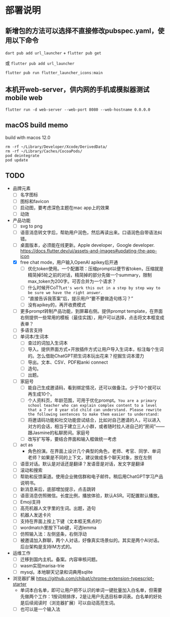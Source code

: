 # 部署说明

## 新增包的方法可以选择不直接修改pubspec.yaml，使用以下命令

`dart pub add url_launcher` + `flutter pub get`

或 `flutter pub add url_launcher`

`flutter pub run flutter_launcher_icons:main`

## 本机开web-server，供内网的手机或模拟器测试mobile web

`flutter run -d web-server --web-port 8080 --web-hostname 0.0.0.0`

## macOS build memo
build with macos 12.0
```
rm -rf ~/Library/Developer/Xcode/DerivedData/
rm -rf ~/Library/Caches/CocoaPods/
pod deintegrate
pod update
```

## TODO


- 品牌元素
  - [ ] 名字图标
  - [ ] 图标和favicon
  - [ ] 启动图，要考虑深色主题在mac app上的效果
  - [ ] 动效
- 产品功能
  - [ ] svg to png
  - [ ] 语音消息转文字后，帮助用户润色，然后再读出来。口语润色自带语法纠错。
  - [ ] 桌面版本，必须能在线更新。Apple developer，Google developer. https://docs.flutter.dev/ui/assets-and-images#updating-the-app-icon
  - [x] free chat mode，用户输入OpenAI apikey后开通
    - [ ] 优化token使用。一个配置项：压缩prompt以便节省token，压缩就是精简掉5轮之前的对话，精简掉的部分先做一个summary，限制max_token为200字。可否合并为一个请求？
    - [ ] 什么时候开CoT?`Let's work this out in a step by step way to be sure we have the right answer.`
    - [ ] “直接告诉我答案”后，提示用户“要不要做造句练习？”
    - [ ] 没有apikey的，再开收费模式
  - [ ] 更多prompt转制产品功能，到屏幕右侧。提供prompt template，在界面右侧提供一些常用的模板（最佳实践），用户可以选择，点击将文本框变成表单？
  - [ ] 多语言支持
  - [ ] 单词本/生词本
    - [ ] 查过的词加入生词本
    - [ ] 导入。提供界面方式+开放插件方式让用户导入生词本，标注每个生词的。怎么借助ChatGPT把生词本玩出花来？挖掘生词本潜力
    - [ ] 导出。文本、CSV、PDF和anki connect
    - [ ] 造句。
    - [ ] 出题。
  - [ ] 家庭号
    - [ ] 能自己生成邀请码，看到绑定情况，还可以做备注。少于10个就可以再生成10个。
    - [ ] 个人资料页，年龄范围，可用于优化prompt。`You are a primary school teacher who can explain complex content to a level that a 7 or 8 year old child can understand. Please rewrite the following sentences to make them easier to understand:`
    - [ ] 将邀请码功能和社交功能尝试结合，比如对自己邀请的人，可以进入对方的会话，相当于建立三人小群，或者随时拉人进自己的“房间”——跟Jasmine的私聊房间。家庭号
    - [ ] 改写扩写等，要结合界面和输入框做统一考虑
  - [ ] act as
    - 角色扮演。在界面上设计几个典型的角色，老师、考官、同学、单词老师？如果是不同的上下文，建议做成多个聊天对象，放在左侧
  - [ ] 语音对话。默认是对话还是翻译？发语音是对话，发文字是翻译
  - [ ] 滚动和搜索
  - [ ] 帮助和反馈渠道。使用企业微信群和电子邮件。稍后用ChatGPT学习产品说明书。
  - [ ] 新消息来后，底部增加提示，点击跳转
  - [ ] 语音消息仿照微信。长度比例，播放体验，默认ASR。可配置默认播放。
  - [ ] Emoji支持
  - [ ] 高亮机器人文字里的生词。出题，造句
  - [ ] 机器人发送卡片
  - [ ] 支持在界面上按上下键（文本框无焦点时）
  - [ ] wordmatch里按下Tab键，可选lemma
  - [ ] 仿照输入法：左侧竖条，右侧浮动
  - [ ] 被邀请加入群聊，两个人对话，好像真实场景似的。其实是两个AI对话。后台架构是支持IM方式的。
- 运维工作
  - [ ] 迁移到国内主机。备案。内容审核问题。
  - [ ] wasm实现marisa-trie
  - [ ] mysql。本地聊天记录和词典用sqlite
- 浏览器扩展 https://github.com/chibat/chrome-extension-typescript-starter
  - 单词本白名单，即可让用户把不认识的单词一键批量加入白名单，但需要先做两个工作：1按词频排序，2是让用户先选目标单词表。白名单的好处是后续阅读时（浏览器扩展）可以自动高亮生词。
  - [ ] 也可以是一个输入法